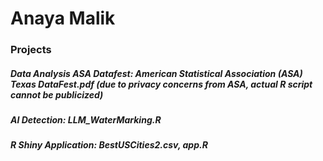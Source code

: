 # Anaya Malik

### Projects
##### Data Analysis ASA Datafest: American Statistical Association (ASA) Texas DataFest.pdf (due to privacy concerns from ASA, actual R script cannot be publicized) 
##### AI Detection: LLM_WaterMarking.R
##### R Shiny Application: BestUSCities2.csv, app.R


